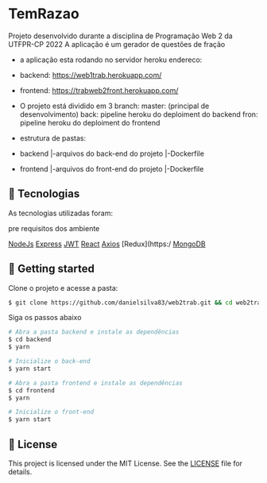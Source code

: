 # TemRazao

Projeto desenvolvido durante a disciplina de Programação Web 2 da UTFPR-CP 2022
A aplicação é um gerador de questões de fração

- a aplicação esta rodando no servidor heroku endereco:
- backend: https://web1trab.herokuapp.com/
- frontend: https://trabweb2front.herokuapp.com/

- O projeto está dividido em 3 branch:
master: (principal de desenvolvimento)
back: pipeline heroku do deploiment do backend
fron: pipeline heroku do deploiment do frontend

- estrutura de pastas:
- backend
    |-arquivos do back-end do projeto
    |-Dockerfile
- frontend
    |-arquivos do front-end do projeto
    |-Dockerfile
## 🧪 Tecnologias

As tecnologias utilizadas foram:

pre requisitos dos ambiente

 [NodeJs](https://nodejs.org/en/)
 [Express](https://expressjs.com/)
 [JWT](https://jwt.io/)
 [React](https://reactjs.org)
 [Axios](https://axios-http.com/)
 [Redux](https:/ [MongoDB](https://www.mongodb.com/)

## 🚀 Getting started

Clone o projeto e acesse a pasta:

```bash
$ git clone https://github.com/danielsilva83/web2trab.git && cd web2trab
```

Siga os passos abaixo
```bash
# Abra a pasta backend e instale as dependências
$ cd backend
$ yarn 

# Inicialize o back-end
$ yarn start

# Abra a pasta frontend e instale as dependências
$ cd frontend
$ yarn

# Inicialize o front-end
$ yarn start

```

## 📝 License

This project is licensed under the MIT License. See the [LICENSE](LICENSE.md) file for details.
